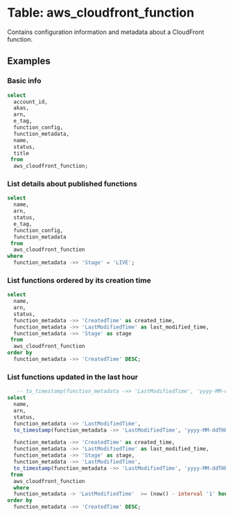 # Table: aws_cloudfront_function

Contains configuration information and metadata about a CloudFront function.

## Examples

### Basic info

```sql
select
  account_id,
  akas,
  arn,
  e_tag,
  function_config,
  function_metadata,
  name,
  status,
  title
 from
  aws_cloudfront_function;
```

### List details about published functions

```sql
select
  name,
  arn,
  status,
  e_tag,
  function_config,
  function_metadata
 from
  aws_cloudfront_function
where
  function_metadata ->> 'Stage' = 'LIVE';
```

### List functions ordered by its creation time

```sql
select
  name,
  arn,
  status,
  function_metadata ->> 'CreatedTime' as created_time,
  function_metadata ->> 'LastModifiedTime' as last_modified_time,
  function_metadata ->> 'Stage' as stage
 from
  aws_cloudfront_function
order by
  function_metadata ->> 'CreatedTime' DESC;
```

### List functions updated in the last hour

```sql
   -- to_timestamp(function_metadata ->> 'LastModifiedTime', 'yyyy-MM-ddTHH:mm:ss.SSSZ')
select
  name,
  arn,
  status,
  function_metadata ->> 'LastModifiedTime',
  to_timestamp(function_metadata ->> 'LastModifiedTime', 'yyyy-MM-ddTHH24:MI:SS.MSZ'),

  function_metadata ->> 'CreatedTime' as created_time,
  function_metadata ->> 'LastModifiedTime' as last_modified_time,
  function_metadata ->> 'Stage' as stage,
  function_metadata ->> 'LastModifiedTime',
  to_timestamp(function_metadata ->> 'LastModifiedTime', 'yyyy-MM-ddTHH24:MI:SS.MSZ')
 from
  aws_cloudfront_function
  where
  function_metadata -> 'LastModifiedTime'  >= (now() - interval '1' hour)
order by
  function_metadata ->> 'CreatedTime' DESC;
```
